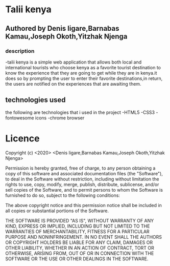 # Talii kenya

## **Authored by Denis ligare,Barnabas Kamau,Joseph Okoth,Yitzhak Njenga**
### description
-talii kenya is a simple web application that allows both local and international tourists who choose kenya as a favorite tourist destination to know the experience that they are going to get while they are in kenya.it does so by prompting the user to enter their favorite destinations,in return, the users are notified on the experiences that are awaiting them.

## technologies used
the following are technologies that i used in the project
 -HTML5
 -CSS3
 -fontowesome icons
 -chrome browser



# Licence
Copyright (c) <2020> <Denis ligare,Barnabas Kamau,Joseph Okoth,Yitzhak Njenga>

Permission is hereby granted, free of charge, to any person obtaining a copy
of this software and associated documentation files (the "Software"), to deal
in the Software without restriction, including without limitation the rights
to use, copy, modify, merge, publish, distribute, sublicense, and/or sell
copies of the Software, and to permit persons to whom the Software is
furnished to do so, subject to the following conditions:

The above copyright notice and this permission notice shall be included in all
copies or substantial portions of the Software.

THE SOFTWARE IS PROVIDED "AS IS", WITHOUT WARRANTY OF ANY KIND, EXPRESS OR
IMPLIED, INCLUDING BUT NOT LIMITED TO THE WARRANTIES OF MERCHANTABILITY,
FITNESS FOR A PARTICULAR PURPOSE AND NONINFRINGEMENT. IN NO EVENT SHALL THE
AUTHORS OR COPYRIGHT HOLDERS BE LIABLE FOR ANY CLAIM, DAMAGES OR OTHER
LIABILITY, WHETHER IN AN ACTION OF CONTRACT, TORT OR OTHERWISE, ARISING FROM,
OUT OF OR IN CONNECTION WITH THE SOFTWARE OR THE USE OR OTHER DEALINGS IN THE
SOFTWARE.